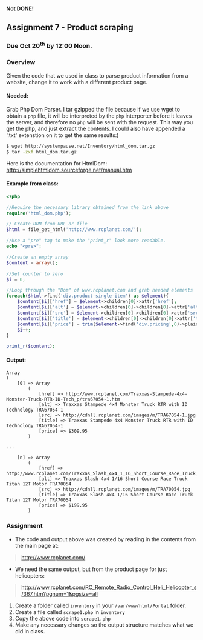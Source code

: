 #### Not DONE!

## Assignment 7 - Product scraping

### Due Oct 20<sup>th</sup> by 12:00 Noon.


### Overview
Given the code that we used in class to parse product information from a website, change it to work with a different product page.

#### Needed:

Grab Php Dom Parser. I tar gzipped the file because if we use wget to obtain a `php` file, it will be interpreted by the `php` interperter before it leaves the server, and therefore no `php` will be sent with the request.  This way you get the php, and just extract the contents. I could also have appended a '.txt' extenstion on it to get the same results:)

```bash
$ wget http://systempause.net/Inventory/html_dom.tar.gz
$ tar -zxf html_dom.tar.gz
```

Here is the documentation for HtmlDom: http://simplehtmldom.sourceforge.net/manual.htm

#### Example from class:

```php
<?php

//Require the necessary library obtained from the link above
require('html_dom.php');

// Create DOM from URL or file
$html = file_get_html('http://www.rcplanet.com/');

//Use a "pre" tag to make the "print_r" look more readable.
echo "<pre>";

//Create an empty array
$content = array();

//Set counter to zero
$i = 0;

//Loop through the "Dom" of www.rcplanet.com and grab needed elements
foreach($html->find('div.product-single-item') as $element){
	$content[$i]['href'] = $element->children[0]->attr['href'];
	$content[$i]['alt'] = $element->children[0]->children[0]->attr['alt'];
	$content[$i]['src'] = $element->children[0]->children[0]->attr['src'];
	$content[$i]['title'] = $element->children[0]->children[0]->attr['title'];
	$content[$i]['price'] = trim($element->find('div.pricing',0)->plaintext);
	$i++;
}

print_r($content);
```

#### Output:

```
Array
(
    [0] => Array
        (
            [href] => http://www.rcplanet.com/Traxxas-Stampede-4x4-Monster-Truck-RTR-ID-Tech_p/tra67054-1.htm
            [alt] => Traxxas Stampede 4x4 Monster Truck RTR with ID Technology TRA67054-1
            [src] => http://cdnll.rcplanet.com/images/m/TRA67054-1.jpg
            [title] => Traxxas Stampede 4x4 Monster Truck RTR with ID Technology TRA67054-1
            [price] => $309.95
        )

...

    [n] => Array
        (
            [href] => http://www.rcplanet.com/Traxxas_Slash_4x4_1_16_Short_Course_Race_Truck_Tit_p/tra70054.htm
            [alt] => Traxxas Slash 4x4 1/16 Short Course Race Truck Titan 12T Motor TRA70054
            [src] => http://cdnll.rcplanet.com/images/m/TRA70054.jpg
            [title] => Traxxas Slash 4x4 1/16 Short Course Race Truck Titan 12T Motor TRA70054
            [price] => $199.95
        )
```

### Assignment

- The code and output above was created by reading in the contents from the main page at: 

> http://www.rcplanet.com/

- We need the same output, but from the product page for just helicopters:

> http://www.rcplanet.com/RC_Remote_Radio_Control_Heli_Helicopter_s/367.htm?pgnum=1&pgsize=all

1. Create a folder called `inventory` in your `/var/www/html/Portal` folder.
2. Create a file called `scrape1.php` in `inventory`
3. Copy the above code into `scrape1.php`
4. Make any necessary changes so the output structure matches what we did in class. 


